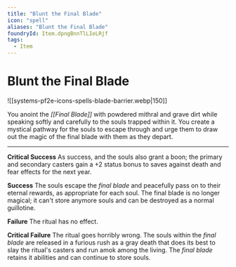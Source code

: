 ```yaml
---
title: "Blunt the Final Blade"
icon: "spell"
aliases: "Blunt the Final Blade"
foundryId: Item.dpngBnnTlLIeLRjf
tags:
  - Item
---
```


# Blunt the Final Blade
![[systems-pf2e-icons-spells-blade-barrier.webp|150]]

You anoint the _[[Final Blade]]_ with powdered mithral and grave dirt while speaking softly and carefully to the souls trapped within it. You create a mystical pathway for the souls to escape through and urge them to draw out the magic of the final blade with them as they depart.

* * *

**Critical Success** As success, and the souls also grant a boon; the primary and secondary casters gain a +2 status bonus to saves against death and fear effects for the next year.

**Success** The souls escape the _final blade_ and peacefully pass on to their eternal rewards, as appropriate for each soul. The final blade is no longer magical; it can't store anymore souls and can be destroyed as a normal guillotine.

**Failure** The ritual has no effect.

**Critical Failure** The ritual goes horribly wrong. The souls within the _final blade_ are released in a furious rush as a gray death that does its best to slay the ritual's casters and run amok among the living. The _final blade_ retains it abilities and can continue to store souls.
